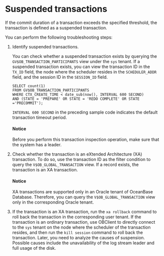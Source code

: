 # Suspended transactions

If the commit duration of a transaction exceeds the specified threshold, the transaction is defined as a suspended transaction.

You can perform the following troubleshooting steps:

1. Identify suspended transactions.

   You can check whether a suspended transaction exists by querying the `GV$OB_TRANSACTION_PARTICIPANTS` view under the `sys` tenant. If a suspended transaction exists, you can view the transaction ID in the `TX_ID` field, the node where the scheduler resides in the `SCHEDULER_ADDR` field, and the session ID in the `SESSION_ID` field.

   ```
   SELECT count(1)
   FROM GV$OB_TRANSACTION_PARTICIPANTS
   WHERE CTX_CREATE_TIME < date_sub(now(), INTERVAL 600 SECOND)
   AND (STATE = 'PREPARE' OR STATE = 'REDO COMPLETE' OR STATE ='PRECOMMIT');
   ```

   `INTERVAL 600 SECOND` in the preceding sample code indicates the default transaction timeout period.

    <main id="notice" type='notice'>
    <h4>Notice</h4>
    <p>Before you perform this transaction inspection operation, make sure that the system has a leader. </p>
    </main>

2. Check whether the transaction is an eXtended Architecture (XA) transaction. To do so, use the transaction ID as the filter condition to query the `V$OB_GLOBAL_TRANSACTION` view. If a record exists, the transaction is an XA transaction.

    <main id="notice" type='notice'>
    <h4>Notice</h4>
    <p>XA transactions are supported only in an Oracle tenant of OceanBase Database. Therefore, you can query the <code>V$OB_GLOBAL_TRANSACTION</code> view only in the corresponding Oracle tenant. </p>
    </main>

3. If the transaction is an XA transaction, run the `xa rollback` command to roll back the transaction in the corresponding user tenant. If the transaction is an ordinary transaction, use OBClient to directly connect to the `sys` tenant on the node where the scheduler of the transaction resides, and then run the `kill session` command to roll back the transaction. Later, you need to analyze the causes of suspension. Possible causes include the unavailability of the log stream leader and full usage of the disk.

